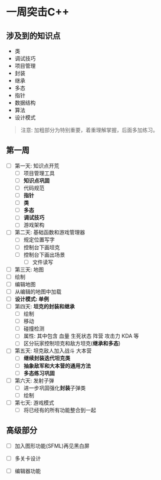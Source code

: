# 一周突击C++

## 涉及到的知识点

 - 类
 - 调试技巧
 - 项目管理
 - 封装
 - 继承
 - 多态
 - 指针
 - 数据结构
 - 算法
 - 设计模式

> 注意: 加粗部分为特别重要，着重理解掌握，后面多加练习。

## 第一周

- [ ] 第一天: 知识点开荒
  - [ ] 项目管理工具
  - [ ] **知识点巩固**
  - [ ] 代码规范
  - [ ] **指针**
  - [ ] **类**
  - [ ] **多态**
  - [ ] **调试技巧**
  - [ ] 游戏架构
- [ ] 第二天: 基础函数和游戏管理器
  - [ ] 规定位置写字
  - [ ] 控制台下画坦克
  - [ ] 控制台下画出场景
    - [ ] 文件读写
- [ ] 第三天: 地图
 - [ ] 绘制
 - [ ] 编辑地图
 - [ ] 从编辑的地图中加载
 - [ ] **设计模式: 单例**
- [ ] 第四天: **坦克的封装和继承**
  - [ ] 绘制
  - [ ] 移动
  - [ ] 碰撞检测
  - [ ] 属性: 其中包含 血量 生死状态 阵营 攻击力 KDA 等
  - [ ] 区分玩家控制坦克和敌方坦克(**继承和多态**)
- [ ] 第五天: 坦克敌人加入战斗 大本营
  - [ ] **继续封装迭代坦克类**
  - [ ] **抽象敌军和大本营的通用方法**
  - [ ] **多态练习巩固**
- [ ] 第六天: 发射子弹
  - [ ] 进一步巩固强化**封装**子弹类
  - [ ] 绘制
- [ ] 第七天: 游戏模式
  - [ ] 将已经有的所有功能整合到一起

## 高级部分
- [ ] 加入图形功能(SFML)再见黑白屏
- [ ] 多关卡设计
- [ ] 编辑器功能

